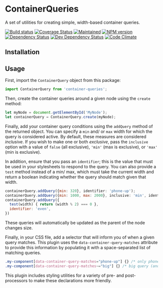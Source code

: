# ContainerQueries

A set of utilities for creating simple, width-based container queries.

[![Build status][travis-image]][travis-url] [![Coverage Status][coveralls-image]][coveralls-url] [![Maintained][maintained-image]][maintained-url] [![NPM version][npm-image]][npm-url] [![Dependency Status][dependency-image]][dependency-url] [![Dev Dependency Status][devDependency-image]][devDependency-url] [![Code Climate][climate-image]][climate-url]

## Installation



## Usage

First, import the `ContainerQuery` object from this package:

```js
import ContainerQuery from 'container-queries';
```

Then, create the container queries around a given node using the `create` method:

```js
let myNode = document.getElementById('MyNode');
let containerQuery = ContainerQuery.create(myNode);
```

Finally, add your container query conditions using the `addQuery` method of the returned object. You can specify a `min` and/ or `max` width for which the query is considered active. By default, these measures are considered *inclusive*. If you wish to make one or both *exclusive*, pass the `inclusive` option with a value of `false` (all exclusive), `'min'` (max is exclusive), or `'max'` (min is exclusive).

In addition, ensure that you pass an `identifier`; this is the value that must be used in your stylesheets to respond to the query. You can also provide a `test` method instead of a min/ max, which must take the current width and return a boolean indicating whether the query should match given that width.

```js
containerQuery.addQuery({min: 320}, identifier: 'phone-up');
containerQuery.addQuery({min: 1000, max: 2000}, inclusive: 'min', identifier: 'big');
containerQuery.addQuery({
  test(width) { return (width % 2) === 0 },
  identifier: 'even',
})
```

These queries will automatically be updated as the parent of the node changes size.

Finally, in your CSS file, add a selector that will inform you of when a given query matches. This plugin uses the `data-container-query-matches` attribute to provide this information by populating it with a space-separated list of matching queries.

```css
.my-component[data-container-query-matches="phone-up"] {} /* only phone query matches */
.my-component[data-container-query-matches~="big"] {} /* big query (and possibly more) matches */
```

This plugin includes styling utilities for a variety of pre- and post-processors to make these declarations more friendly.


[travis-url]: https://travis-ci.org/lemonmade/container-queries
[travis-image]: https://travis-ci.org/lemonmade/container-queries.svg?branch=master

[coveralls-url]: https://coveralls.io/github/lemonmade/container-queries?branch=master
[coveralls-image]: https://coveralls.io/repos/lemonmade/container-queries/badge.svg?branch=master&service=github

[dependency-url]: https://david-dm.org/lemonmade/container-queries
[dependency-image]: https://david-dm.org/lemonmade/container-queries.svg

[devDependency-url]: https://david-dm.org/lemonmade/container-queries
[devDependency-image]: https://david-dm.org/lemonmade/container-queries.svg

[npm-url]: https://npmjs.org/package/container-queries
[npm-image]: http://img.shields.io/npm/v/container-queries.svg?style=flat-square

[climate-url]: https://codeclimate.com/github/lemonmade/container-queries
[climate-image]: http://img.shields.io/codeclimate/github/lemonmade/container-queries.svg?style=flat-square

[maintained-url]: https://github.com/lemonmade/container-queries/pulse
[maintained-image]: http://img.shields.io/badge/status-maintained-brightgreen.svg?style=flat-square
